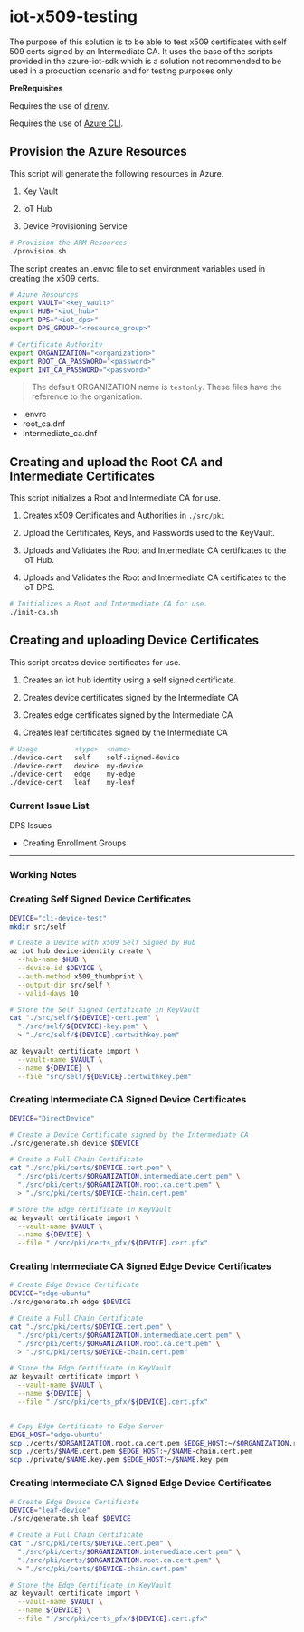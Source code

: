 # iot-x509-testing

The purpose of this solution is to be able to test x509 certificates with self 509 certs signed by an Intermediate CA.  It uses the base of the scripts provided in the azure-iot-sdk which is a solution not recommended to be used in a production scenario and for testing purposes only.


__PreRequisites__

Requires the use of [direnv](https://direnv.net/).

Requires the use of [Azure CLI](https://docs.microsoft.com/en-us/cli/azure/install-azure-cli?view=azure-cli-latest).


## Provision the Azure Resources

This script will generate the following resources in Azure.

1. Key Vault

1. IoT Hub

1. Device Provisioning Service

```bash
# Provision the ARM Resources
./provision.sh
```

The script creates an .envrc file to set environment variables used in creating the x509 certs.

```bash
# Azure Resources
export VAULT="<key_vault>"
export HUB="<iot_hub>"
export DPS="<iot_dps>"
export DPS_GROUP="<resource_group>"

# Certificate Authority
export ORGANIZATION="<organization>"
export ROOT_CA_PASSWORD="<password>"
export INT_CA_PASSWORD="<password>"
```

> The default ORGANIZATION name is `testonly`.  These files have the reference to the organization.
  - .envrc
  - root_ca.dnf
  - intermediate_ca.dnf


## Creating and upload the Root CA and Intermediate Certificates

This script initializes a Root and Intermediate CA for use.

1. Creates x509 Certificates and Authorities in `./src/pki`

1. Upload the Certificates, Keys, and Passwords used to the KeyVault.

1. Uploads and Validates the Root and Intermediate CA certificates to the IoT Hub.

1. Uploads and Validates the Root and Intermediate CA certificates to the IoT DPS.

```bash
# Initializes a Root and Intermediate CA for use.
./init-ca.sh
```

## Creating and uploading Device Certificates

This script creates device certificates for use.

1. Creates an iot hub identity using a self signed certificate.

1. Creates device certificates signed by the Intermediate CA

1. Creates edge certificates signed by the Intermediate CA

1. Creates leaf certificates signed by the Intermediate CA

```bash
# Usage         <type>  <name>
./device-cert   self    self-signed-device
./device-cert   device  my-device
./device-cert   edge    my-edge
./device-cert   leaf    my-leaf
```

### Current Issue List

DPS Issues
  - Creating Enrollment Groups

-----------------------------------------------------------------

### Working Notes

### Creating Self Signed Device Certificates

```bash
DEVICE="cli-device-test"
mkdir src/self

# Create a Device with x509 Self Signed by Hub
az iot hub device-identity create \
  --hub-name $HUB \
  --device-id $DEVICE \
  --auth-method x509_thumbprint \
  --output-dir src/self \
  --valid-days 10

# Store the Self Signed Certificate in KeyVault
cat "./src/self/${DEVICE}-cert.pem" \
  "./src/self/${DEVICE}-key.pem" \
  > "./src/self/${DEVICE}.certwithkey.pem"

az keyvault certificate import \
  --vault-name $VAULT \
  --name ${DEVICE} \
  --file "src/self/${DEVICE}.certwithkey.pem"
```

### Creating Intermediate CA Signed Device Certificates

```bash
DEVICE="DirectDevice"

# Create a Device Certificate signed by the Intermediate CA
./src/generate.sh device $DEVICE

# Create a Full Chain Certificate
cat "./src/pki/certs/$DEVICE.cert.pem" \
  "./src/pki/certs/$ORGANIZATION.intermediate.cert.pem" \
  "./src/pki/certs/$ORGANIZATION.root.ca.cert.pem" \
  > "./src/pki/certs/$DEVICE-chain.cert.pem"

# Store the Edge Certificate in KeyVault
az keyvault certificate import \
  --vault-name $VAULT \
  --name ${DEVICE} \
  --file "./src/pki/certs_pfx/${DEVICE}.cert.pfx"
```

### Creating Intermediate CA Signed Edge Device Certificates

```bash
# Create Edge Device Certificate
DEVICE="edge-ubuntu"
./src/generate.sh edge $DEVICE

# Create a Full Chain Certificate
cat "./src/pki/certs/$DEVICE.cert.pem" \
  "./src/pki/certs/$ORGANIZATION.intermediate.cert.pem" \
  "./src/pki/certs/$ORGANIZATION.root.ca.cert.pem" \
  > "./src/pki/certs/$DEVICE-chain.cert.pem"

# Store the Edge Certificate in KeyVault
az keyvault certificate import \
  --vault-name $VAULT \
  --name ${DEVICE} \
  --file "./src/pki/certs_pfx/${DEVICE}.cert.pfx"


# Copy Edge Certificate to Edge Server
EDGE_HOST="edge-ubuntu"
scp ./certs/$ORGANIZATION.root.ca.cert.pem $EDGE_HOST:~/$ORGANIZATION.root.ca.cert.pem
scp ./certs/$NAME.cert.pem $EDGE_HOST:~/$NAME-chain.cert.pem
scp ./private/$NAME.key.pem $EDGE_HOST:~/$NAME.key.pem
```

### Creating Intermediate CA Signed Edge Device Certificates


```bash
# Create Edge Device Certificate
DEVICE="leaf-device"
./src/generate.sh leaf $DEVICE

# Create a Full Chain Certificate
cat "./src/pki/certs/$DEVICE.cert.pem" \
  "./src/pki/certs/$ORGANIZATION.intermediate.cert.pem" \
  "./src/pki/certs/$ORGANIZATION.root.ca.cert.pem" \
  > "./src/pki/certs/$DEVICE-chain.cert.pem"

# Store the Edge Certificate in KeyVault
az keyvault certificate import \
  --vault-name $VAULT \
  --name ${DEVICE} \
  --file "./src/pki/certs_pfx/${DEVICE}.cert.pfx"
```
